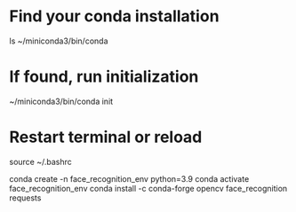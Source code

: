 
# Find your conda installation
ls ~/miniconda3/bin/conda

# If found, run initialization
~/miniconda3/bin/conda init

# Restart terminal or reload
source ~/.bashrc

conda create -n face_recognition_env python=3.9
conda activate face_recognition_env
conda install -c conda-forge opencv face_recognition requests
